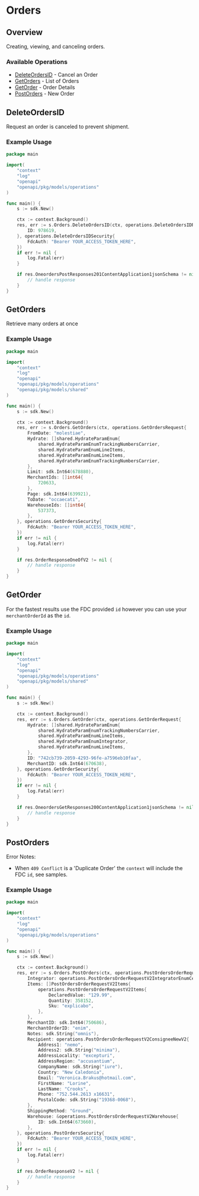 # Orders

## Overview

Creating, viewing, and canceling orders.

### Available Operations

* [DeleteOrdersID](#deleteordersid) - Cancel an Order
* [GetOrders](#getorders) - List of Orders
* [GetOrder](#getorder) - Order Details
* [PostOrders](#postorders) - New Order

## DeleteOrdersID

Request an order is canceled to prevent shipment.

### Example Usage

```go
package main

import(
	"context"
	"log"
	"openapi"
	"openapi/pkg/models/operations"
)

func main() {
    s := sdk.New()

    ctx := context.Background()
    res, err := s.Orders.DeleteOrdersID(ctx, operations.DeleteOrdersIDRequest{
        ID: 978619,
    }, operations.DeleteOrdersIDSecurity{
        FdcAuth: "Bearer YOUR_ACCESS_TOKEN_HERE",
    })
    if err != nil {
        log.Fatal(err)
    }

    if res.OneordersPostResponses201ContentApplication1jsonSchema != nil {
        // handle response
    }
}
```

## GetOrders

Retrieve many orders at once

### Example Usage

```go
package main

import(
	"context"
	"log"
	"openapi"
	"openapi/pkg/models/operations"
	"openapi/pkg/models/shared"
)

func main() {
    s := sdk.New()

    ctx := context.Background()
    res, err := s.Orders.GetOrders(ctx, operations.GetOrdersRequest{
        FromDate: "molestiae",
        Hydrate: []shared.HydrateParamEnum{
            shared.HydrateParamEnumTrackingNumbersCarrier,
            shared.HydrateParamEnumLineItems,
            shared.HydrateParamEnumLineItems,
            shared.HydrateParamEnumTrackingNumbersCarrier,
        },
        Limit: sdk.Int64(678880),
        MerchantIds: []int64{
            720633,
        },
        Page: sdk.Int64(639921),
        ToDate: "occaecati",
        WarehouseIds: []int64{
            537373,
        },
    }, operations.GetOrdersSecurity{
        FdcAuth: "Bearer YOUR_ACCESS_TOKEN_HERE",
    })
    if err != nil {
        log.Fatal(err)
    }

    if res.OrderResponseOneOfV2 != nil {
        // handle response
    }
}
```

## GetOrder

For the fastest results use the FDC provided `id` however you can use your `merchantOrderId` as the `id`.

### Example Usage

```go
package main

import(
	"context"
	"log"
	"openapi"
	"openapi/pkg/models/operations"
	"openapi/pkg/models/shared"
)

func main() {
    s := sdk.New()

    ctx := context.Background()
    res, err := s.Orders.GetOrder(ctx, operations.GetOrderRequest{
        Hydrate: []shared.HydrateParamEnum{
            shared.HydrateParamEnumTrackingNumbersCarrier,
            shared.HydrateParamEnumLineItems,
            shared.HydrateParamEnumIntegrator,
            shared.HydrateParamEnumLineItems,
        },
        ID: "742cb739-2059-4293-96fe-a7596eb10faa",
        MerchantID: sdk.Int64(670638),
    }, operations.GetOrderSecurity{
        FdcAuth: "Bearer YOUR_ACCESS_TOKEN_HERE",
    })
    if err != nil {
        log.Fatal(err)
    }

    if res.OneordersGetResponses200ContentApplication1jsonSchema != nil {
        // handle response
    }
}
```

## PostOrders

Error Notes&#58;
* When `409 Conflict` is a 'Duplicate Order' the `context` will include the FDC `id`, see samples.


### Example Usage

```go
package main

import(
	"context"
	"log"
	"openapi"
	"openapi/pkg/models/operations"
)

func main() {
    s := sdk.New()

    ctx := context.Background()
    res, err := s.Orders.PostOrders(ctx, operations.PostOrdersOrderRequestV2{
        Integrator: operations.PostOrdersOrderRequestV2IntegratorEnumCelery.ToPointer(),
        Items: []PostOrdersOrderRequestV2Items{
            operations.PostOrdersOrderRequestV2Items{
                DeclaredValue: "129.99",
                Quantity: 358152,
                Sku: "explicabo",
            },
        },
        MerchantID: sdk.Int64(750686),
        MerchantOrderID: "enim",
        Notes: sdk.String("omnis"),
        Recipient: operations.PostOrdersOrderRequestV2ConsigneeNewV2{
            Address1: "nemo",
            Address2: sdk.String("minima"),
            AddressLocality: "excepturi",
            AddressRegion: "accusantium",
            CompanyName: sdk.String("iure"),
            Country: "New Caledonia",
            Email: "Veronica.Brakus@hotmail.com",
            FirstName: "Lorine",
            LastName: "Crooks",
            Phone: "752.544.2613 x16631",
            PostalCode: sdk.String("19368-0068"),
        },
        ShippingMethod: "Ground",
        Warehouse: &operations.PostOrdersOrderRequestV2Warehouse{
            ID: sdk.Int64(673660),
        },
    }, operations.PostOrdersSecurity{
        FdcAuth: "Bearer YOUR_ACCESS_TOKEN_HERE",
    })
    if err != nil {
        log.Fatal(err)
    }

    if res.OrderResponseV2 != nil {
        // handle response
    }
}
```
